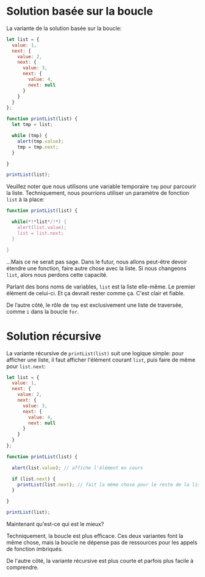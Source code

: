 # Solution basée sur la boucle

La variante de la solution basée sur la boucle:

```js run
let list = {
  value: 1,
  next: {
    value: 2,
    next: {
      value: 3,
      next: {
        value: 4,
        next: null
      }
    }
  }
};

function printList(list) {
  let tmp = list;

  while (tmp) {
    alert(tmp.value);
    tmp = tmp.next;
  }

}

printList(list);
```

Veuillez noter que nous utilisons une variable temporaire `tmp` pour parcourir la liste.
Techniquement, nous pourrions utiliser un paramètre de fonction `list` à la place:

```js
function printList(list) {

  while(*!*list*/!*) {
    alert(list.value);
    list = list.next;
  }

}
```

...Mais ce ne serait pas sage.
Dans le futur, nous allons peut-être devoir étendre une fonction, faire autre chose avec la liste.
Si nous changeons `list`, alors nous perdons cette capacité.

Parlant des bons noms de variables, `list` est la liste elle-même.
Le premier élément de celui-ci.
Et ça devrait rester comme ça.
C'est clair et fiable.

De l’autre côté, le rôle de `tmp` est exclusivement une liste de traversée, comme `i` dans la boucle `for`.

# Solution récursive

La variante récursive de `printList(list)` suit une logique simple: pour afficher une liste, il faut afficher l'élément courant `list`, puis faire de même pour `list.next`:

```js run
let list = {
  value: 1,
  next: {
    value: 2,
    next: {
      value: 3,
      next: {
        value: 4,
        next: null
      }
    }
  }
};

function printList(list) {

  alert(list.value); // affiche l'élément en cours

  if (list.next) {
    printList(list.next); // fait la même chose pour le reste de la liste
  }

}

printList(list);
```

Maintenant qu'est-ce qui est le mieux?

Techniquement, la boucle est plus efficace.
Ces deux variantes font la même chose, mais la boucle ne dépense pas de ressources pour les appels de fonction imbriqués.

De l'autre côté, la variante récursive est plus courte et parfois plus facile à comprendre.
